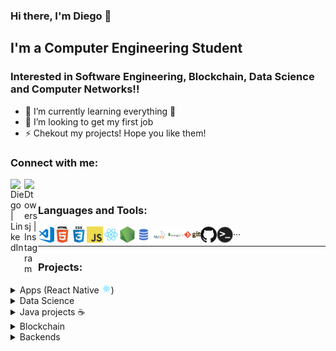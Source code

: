 ### Hi there, I'm Diego 👋

## I'm a Computer Engineering Student 
### Interested in Software Engineering, Blockchain, Data Science and Computer Networks!!

- 🌱 I’m currently learning everything 🤣
- 💼 I’m looking to get my first job
- ⚡ Chekout my projects! Hope you like them!

### Connect with me:

[<img align="left" alt="Diego | LinkedIn" width="22px" src="https://cdn.jsdelivr.net/npm/simple-icons@v3/icons/linkedin.svg" />][linkedin]
[<img align="left" alt="Dtowerssj | Instagram" width="22px" src="https://cdn.jsdelivr.net/npm/simple-icons@v3/icons/instagram.svg" />][instagram]

<br />

### Languages and Tools:

<img align="left" alt="Visual Studio Code" width="26px" src="https://raw.githubusercontent.com/github/explore/80688e429a7d4ef2fca1e82350fe8e3517d3494d/topics/visual-studio-code/visual-studio-code.png" />
<img align="left" alt="HTML5" width="26px" src="https://raw.githubusercontent.com/github/explore/80688e429a7d4ef2fca1e82350fe8e3517d3494d/topics/html/html.png" />
<img align="left" alt="CSS3" width="26px" src="https://raw.githubusercontent.com/github/explore/80688e429a7d4ef2fca1e82350fe8e3517d3494d/topics/css/css.png" />
<img align="left" alt="JavaScript" width="26px" src="https://raw.githubusercontent.com/github/explore/80688e429a7d4ef2fca1e82350fe8e3517d3494d/topics/javascript/javascript.png" />
<img align="left" alt="React" width="26px" src="https://raw.githubusercontent.com/github/explore/80688e429a7d4ef2fca1e82350fe8e3517d3494d/topics/react/react.png" />
<!--
[<img align="left" alt="Gatsby" width="26px" src="https://raw.githubusercontent.com/github/explore/e94815998e4e0713912fed477a1f346ec04c3da2/topics/gatsby/gatsby.png" />][webdevplaylist]
[<img align="left" alt="GraphQL" width="26px" src="https://raw.githubusercontent.com/github/explore/80688e429a7d4ef2fca1e82350fe8e3517d3494d/topics/graphql/graphql.png" />][webdevplaylist]
-->
<img align="left" alt="Node.js" width="26px" src="https://raw.githubusercontent.com/github/explore/80688e429a7d4ef2fca1e82350fe8e3517d3494d/topics/nodejs/nodejs.png" />
<img align="left" alt="SQL" width="26px" src="https://raw.githubusercontent.com/github/explore/80688e429a7d4ef2fca1e82350fe8e3517d3494d/topics/sql/sql.png" />
<img align="left" alt="MySQL" width="26px" src="https://raw.githubusercontent.com/github/explore/80688e429a7d4ef2fca1e82350fe8e3517d3494d/topics/mysql/mysql.png" />
<img align="left" alt="MongoDB" width="26px" src="https://raw.githubusercontent.com/github/explore/80688e429a7d4ef2fca1e82350fe8e3517d3494d/topics/mongodb/mongodb.png" />
<img align="left" alt="Git" width="26px" src="https://raw.githubusercontent.com/github/explore/80688e429a7d4ef2fca1e82350fe8e3517d3494d/topics/git/git.png" />
<img align="left" alt="GitHub" width="26px" src="https://raw.githubusercontent.com/github/explore/78df643247d429f6cc873026c0622819ad797942/topics/github/github.png" />
<img align="left" alt="Terminal" width="26px" src="https://raw.githubusercontent.com/github/explore/80688e429a7d4ef2fca1e82350fe8e3517d3494d/topics/terminal/terminal.png" /> ...

---

### Projects:

<details>
  <summary>Apps (React Native <img alt="React" width="15px" src="https://raw.githubusercontent.com/github/explore/80688e429a7d4ef2fca1e82350fe8e3517d3494d/topics/react/react.png" />) </summary>

1.  [Crypto-Tracker](https://github.com/Dtowerssj/crypto-tracker-app) (Cryptocurrencies price tracker)
2. [Pegasus](https://github.com/Dtowerssj/pegasus-app) (Uber eats clone)
3. [Task Master](https://github.com/Dtowerssj/task-master-app) (Wunderlist clone)

</details>

<details>
  <summary>Data Science</summary>

1.  [Crypto-Tracker](https://github.com/Dtowerssj/crypto-tracker-app) (Cryptocurrencies price tracker)
2. [Pegasus](https://github.com/Dtowerssj/crypto-tracker-app) (Uber eats clone)
3. [Task Master](https://github.com/Dtowerssj/crypto-tracker-app) (Wunderlist clone)

</details>

<details>
  <summary>Java projects ☕</summary>

1.  [Crypto-Tracker](https://github.com/Dtowerssj/crypto-tracker-app) (Cryptocurrencies price tracker)
2. [Pegasus](https://github.com/Dtowerssj/crypto-tracker-app) (Uber eats clone)
3. [Task Master](https://github.com/Dtowerssj/crypto-tracker-app) (Wunderlist clone)

</details>



<details>
  <summary>Blockchain</summary>

1.  [Crypto-Tracker](https://github.com/Dtowerssj/crypto-tracker-app) (Cryptocurrencies price tracker)
2. [Pegasus](https://github.com/Dtowerssj/crypto-tracker-app) (Uber eats clone)
3. [Task Master](https://github.com/Dtowerssj/crypto-tracker-app) (Wunderlist clone)

</details>

<details>
  <summary>Backends</summary>

1.  [Crypto-Tracker](https://github.com/Dtowerssj/crypto-tracker-app) (Cryptocurrencies price tracker)
2. [Pegasus](https://github.com/Dtowerssj/crypto-tracker-app) (Uber eats clone)
3. [Task Master](https://github.com/Dtowerssj/crypto-tracker-app) (Wunderlist clone)

</details>





[website]: https://codeSTACKr.com
[course]: http://vsCodeHero.com
[twitter]: https://twitter.com/codeSTACKr
[youtube]: https://youtube.com/codeSTACKr
[instagram]: https://www.instagram.com/dtowerssj/
[linkedin]: https://www.linkedin.com/in/diego-torres-3334721b9/
[webdevplaylist]: https://www.youtube.com/playlist?list=PLkwxH9e_vrAJ0WbEsFA9W3I1W-g_BTsbt
[jsplaylist]: https://www.youtube.com/playlist?list=PLkwxH9e_vrALRJKu7wfXby3MKeflhTu6B
[cssplaylist]: https://www.youtube.com/playlist?list=PLkwxH9e_vrALSdvZuEh6gqQdmDoDIoqz4
[reactplaylist]: https://www.youtube.com/playlist?list=PLkwxH9e_vrAK4TdffpxKY3QGyHCpxFcQ0

<!--
**Dtowerssj/Dtowerssj** is a ✨ _special_ ✨ repository because its `README.md` (this file) appears on your GitHub profile.

Here are some ideas to get you started:

- 🔭 I’m currently working on ...
- 🌱 I’m currently learning ...
- 👯 I’m looking to collaborate on ...
- 🤔 I’m looking for help with ...
- 💬 Ask me about ...
- 📫 How to reach me: ...
- 😄 Pronouns: ...
- ⚡ Fun fact: ...
-->
